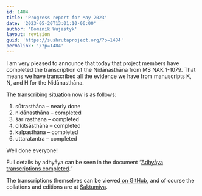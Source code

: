 ```yaml
---
id: 1484
title: 'Progress report for May 2023'
date: '2023-05-20T13:01:10-06:00'
author: 'Dominik Wujastyk'
layout: revision
guid: 'https://sushrutaproject.org/?p=1484'
permalink: '/?p=1484'
---
```


I am very pleased to announce that today that project members have completed the transcription of the Nidānasthāna from MS NAK 1-1079. That means we have transcribed all the evidence we have from manuscripts K, N, and H for the Nidānasthāna.

The transcribing situation now is as follows:

1. sūtrasthāna – nearly done
2. nidānasthāna – completed
3. śārīrasthāna – completed
4. cikitsāsthāna – completed
5. kalpasthāna – completed
6. uttaratantra – completed

Well done everyone!

Full details by adhyāya can be seen in the document “[Adhyāya transcriptions completed](https://github.com/wujastyk/sushrutaproject/blob/main/docs/Adhy%C4%81ya%20transcriptions%20completed.md).”

The transcriptions themselves can be viewed[ on GitHub](https://github.com/wujastyk/sushrutaproject), and of course the collations and editions are at [Saktumiva](https://saktumiva.org/wiki/wujastyk/susrutasamhita/start).